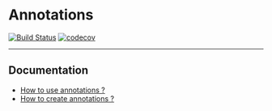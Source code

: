# Annotations

[![Build Status](https://travis-ci.org/Panpan76/Annotations.svg?branch=master)](https://travis-ci.org/Panpan76/Annotations)
[![codecov](https://codecov.io/gh/Panpan76/Annotations/branch/master/graph/badge.svg)](https://codecov.io/gh/Panpan76/Annotations)



---------------
## Documentation

- [How to use annotations ?](docs/use_annotations.md)
- [How to create annotations ?](docs/create_annotations.md)
